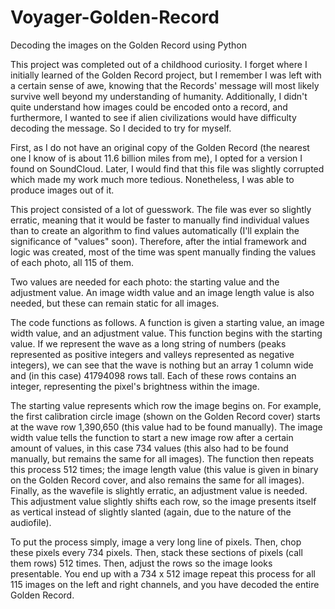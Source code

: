 # Voyager-Golden-Record
Decoding the images on the Golden Record using Python

This project was completed out of a childhood curiosity. I forget where I initially learned of the Golden Record project, but I remember I was left with a certain sense of awe, knowing that the Records' message will most likely survive well beyond my understanding of humanity. Additionally, I didn't quite understand how images could be encoded onto a record, and furthermore, I wanted to see if alien civilizations would have difficulty decoding the message. So I decided to try for myself. 

First, as I do not have an original copy of the Golden Record (the nearest one I know of is about 11.6 billion miles from me), I opted for a version I found on SoundCloud. Later, I would find that this file was slightly corrupted which made my work much more tedious. Nonetheless, I was able to produce images out of it. 

This project consisted of a lot of guesswork. The file was ever so slightly erratic, meaning that it would be faster to manually find individual values than to create an algorithm to find values automatically (I'll explain the significance of "values" soon). Therefore, after the intial framework and logic was created, most of the time was spent manually finding the values of each photo, all 115 of them.

Two values are needed for each photo: the starting value and the adjustment value. An image width value and an image length value is also needed, but these can remain static for all images.

The code functions as follows. A function is given a starting value, an image width value, and an adjustment value. This function begins with the starting value. If we represent the wave as a long string of numbers (peaks represented as positive integers and valleys represented as negative integers), we can see that the wave is nothing but an array 1 column wide and (in this case) 41794098 rows tall. Each of these rows contains an integer, representing the pixel's brightness within the image. 

The starting value represents which row the image begins on. For example, the first calibration circle image (shown on the Golden Record cover) starts at the wave row 1,390,650 (this value had to be found manually). The image width value tells the function to start a new image row after a certain amount of values, in this case 734 values (this also had to be found manually, but remains the same for all images). The function then repeats this process 512 times; the image length value (this value is given in binary on the Golden Record cover, and also remains the same for all images). Finally, as the wavefile is slightly erratic, an adjustment value is needed. This adjustment value slightly shifts each row, so the image presents itself as vertical instead of slightly slanted (again, due to the nature of the audiofile). 

To put the process simply, image a very long line of pixels. Then, chop these pixels every 734 pixels. Then, stack these sections of pixels (call them rows) 512 times. Then, adjust the rows so the image looks presentable. You end up with a 734 x 512 image repeat this process for all 115 images on the left and right channels, and you have decoded the entire Golden Record. 
